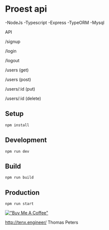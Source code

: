 # Proest api

-NodeJs
-Typescript
-Express
-TypeORM
-Mysql

API

/signup

/login

/logout

/users (get)

/users (post)

/users/:id (put)

/users/:id (delete)

## Setup
```
npm install
```

## Development
```
npm run dev
```

## Build
```
npm run build
```

## Production
```
npm run start
```

[!["Buy Me A Coffee"](https://www.buymeacoffee.com/assets/img/custom_images/orange_img.png)](https://www.buymeacoffee.com/pianistchopin)

http://tenx.engineer/
Thomas Peters